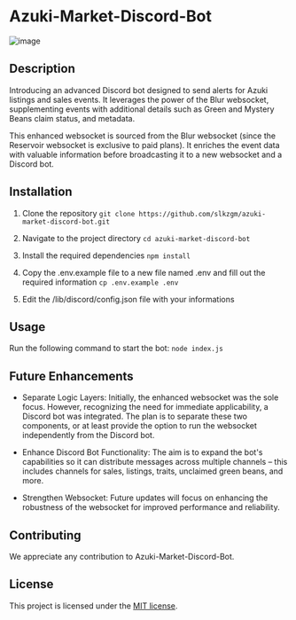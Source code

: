 # Azuki-Market-Discord-Bot

![image](https://github.com/slkzgm/azuki-discord-bot/assets/105301169/2b29e3cb-84ae-4cec-99c0-cd4398be1cae)

## Description

Introducing an advanced Discord bot designed to send alerts for Azuki listings and sales events. It leverages the power of the Blur websocket, supplementing events with additional details such as Green and Mystery Beans claim status, and metadata.

This enhanced websocket is sourced from the Blur websocket (since the Reservoir websocket is exclusive to paid plans). It enriches the event data with valuable information before broadcasting it to a new websocket and a Discord bot.

## Installation

1. Clone the repository
`git clone https://github.com/slkzgm/azuki-market-discord-bot.git`

2. Navigate to the project directory
`cd azuki-market-discord-bot`

3. Install the required dependencies
`npm install`

4. Copy the .env.example file to a new file named .env and fill out the required information
`cp .env.example .env`

5. Edit the /lib/discord/config.json file with your informations


## Usage

Run the following command to start the bot:
`node index.js`


## Future Enhancements

- Separate Logic Layers: Initially, the enhanced websocket was the sole focus. However, recognizing the need for immediate applicability, a Discord bot was integrated. The plan is to separate these two components, or at least provide the option to run the websocket independently from the Discord bot.

- Enhance Discord Bot Functionality: The aim is to expand the bot's capabilities so it can distribute messages across multiple channels – this includes channels for sales, listings, traits, unclaimed green beans, and more.

- Strengthen Websocket: Future updates will focus on enhancing the robustness of the websocket for improved performance and reliability.

## Contributing

We appreciate any contribution to Azuki-Market-Discord-Bot.

## License

This project is licensed under the [MIT license](LICENSE).
